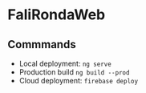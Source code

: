 # FaliRondaWeb
## Commmands
- Local deployment: `ng serve`
- Production build `ng build --prod`
- Cloud deployment: `firebase deploy`
